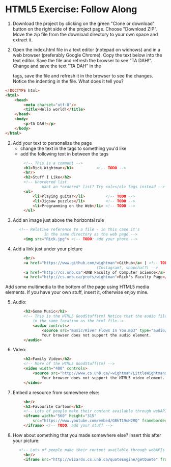 # HTML5 Exercise: Follow Along

1. Download the project by clicking on the green "Clone or download" button on the right side of the project page. Choose "Download ZIP".  Move the zip file from the download directory to your own space and extract it.

2. Open the index.html file in a text editor (notepad on widnows) and in a web browser (preferably Google Chrome). Copy the text below into the text editor. Save the file and refresh the browser to see "TA DAH!". Change and save the text "TA DAH" in the <p></p>tags, save the file and refresh it in the browser to see the changes. Notice the indenting in the file. What does it tell you?
```html
<!DOCTYPE html>
<html>
	<head>
		<meta charset="utf-8"/>
		<title>Hello world!</title>
	</head>
	<body>
		<p>TA DAH!</p>
	</body>
</html>
```
2. Add your text to personalize the page
	- change the text in the <title></title> tags to something you'd like
	- add the following text in between the <body></body> tags
```html
		<!-- This is a comment -->
		<h1>Rick Wightman</h1>			<!-- TODO -->
		<hr/>
		<h2>Stuff I Like</h2>
		<!-- Unordered list
      			Want an *ordered* list? Try <ol></ol> tags instead -->
		<ul>
			<li>Playing guitar</li>			<!-- TODO -->
			<li>Jigsaw puzzles</li>			<!-- TODO -->
			<li>Programming on the Web</li>	<!-- TODO -->
		</ul>
```
3. Add an image just above the horizontal rule
```html
	  <!-- Relative reference to a file - in this case it's
				 in the same directory as the web page -->
		<img src="Rick.jpg"> <!-- TODO: add your photo -->
```
4. Add a link just under your picture
```html
	  	<br/>
		<a href="https://www.github.com/wightman">Github</a> | <!-- TODO: add your stuff
										(Instagram?, snapchat?) -->
		<a href="http://cs.unb.ca">UNB Faculty of Computer Science</a> |
		<a href="http://cs.unb.ca/profs/wightman">Rick's Faculty Page</a>
```
Add some multimedia to the bottom of the page using HTML5 media elements. If you have your own stuff,
insert it, otherwise enjoy mine.

5. Audio:
```html
		<h2>Some Music</h2>
		<!-- This is the HTML5 GoodStuff(tm) Notice that the audio file is in a folder named "music"
			in the same location as the html file-->
			<audio controls>
				<source src="music/River Flows In You.mp3" type="audio/mpeg">
				Your browser does not support the audio element.
		</audio>
```
6. Video:
```html
		<h2>Family Video</h2>
		<!-- More of the HTML5 GoodStuff(tm) -->
		<video width="400" controls>
			<source src="http://www.cs.unb.ca/~wightman/LittleWightmansDancing.mp4" type="video/mp4">
				Your browser does not support the HTML5 video element. <!-- TODO: add your stuff -->
		</video>
```
7. Embed a resource from somewhere else:
```html
		<br/>
		<h2>Favourite Cartoon</h2>
		<!-- Lots of people make their content available through webAPIs -->
		<iframe width="560" height="315" 
			src="https://www.youtube.com/embed/GBkT19uH2RQ" frameborder="0" allowfullscreen>
		</iframe> <!-- TODO: add your stuff -->
```
8. How about something that you made somewhere else? Insert this after your picture:
```html
	  <!-- Lots of people make their content available through webAPIs -- even me! -->
		<br/>
		<iframe src="http://wizards.cs.unb.ca/quoteEngine/getQuote" frameborder="0"></iframe>
```
